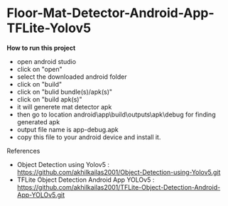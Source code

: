 # Floor-Mat-Detector-Android-App-TFLite-Yolov5

**How to run this project**

- open android studio
- click on "open"
- select the downloaded android folder
- click on "build"
- click on "bulid bundle(s)/apk(s)"
- click on "build apk(s)"
- it will generete mat detector apk
- then go to location android\app\build\outputs\apk\debug for finding generated apk
- output file name is app-debug.apk
- copy this file to your android device and install it.

References

- Object Detection using Yolov5 : https://github.com/akhilkailas2001/Object-Detection-using-Yolov5.git
- TFLite Object Detection Android App YOLOv5 : https://github.com/akhilkailas2001/TFLite-Object-Detection-Android-App-YOLOv5.git
